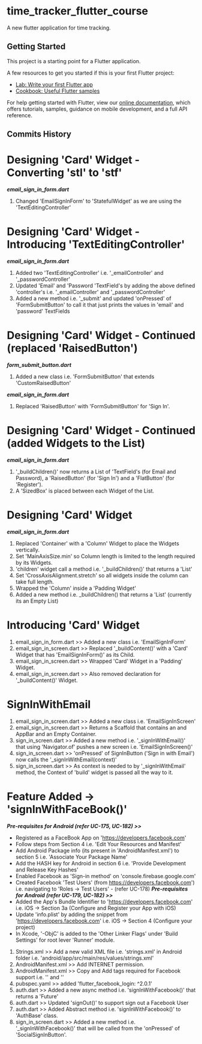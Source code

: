 # time_tracker_flutter_course

A new flutter application for time tracking.

## Getting Started

This project is a starting point for a Flutter application.

A few resources to get you started if this is your first Flutter project:

- [Lab: Write your first Flutter app](https://flutter.dev/docs/get-started/codelab)
- [Cookbook: Useful Flutter samples](https://flutter.dev/docs/cookbook)

For help getting started with Flutter, view our
[online documentation](https://flutter.dev/docs), which offers tutorials,
samples, guidance on mobile development, and a full API reference.


## Commits History

# Designing 'Card' Widget - Converting 'stl' to 'stf'
***email_sign_in_form.dart***
1. Changed 'EmailSignInForm' to 'StatefulWidget' as we are using the 'TextEditingController'

# Designing 'Card' Widget - Introducing 'TextEditingController'
***email_sign_in_form.dart***
1. Added two 'TextEditingController' i.e. '_emailController' and '_passwordController'
2. Updated 'Email' and 'Password 'TextField's by adding the above defined 'controller's i.e. '_emailController' and '_passwordController'
3. Added a new method i.e. '_submit' and updated 'onPressed' of 'FormSubmitButton' to call it that just prints the values in 'email' and 'password' TextFields

# Designing 'Card' Widget - Continued (replaced 'RaisedButton')
***form_submit_button.dart***
1. Added a new class i.e. 'FormSubmitButton' that extends 'CustomRaisedButton'

***email_sign_in_form.dart***
1. Replaced 'RaisedButton' with 'FormSubmitButton' for 'Sign In'.

# Designing 'Card' Widget - Continued (added Widgets to the List)
***email_sign_in_form.dart***
1. '_buildChildren()' now returns a List of 'TextField's (for Email and Password), a 'RaisedButton' (for 'Sign In') and a 'FlatButton' (for 'Register').
2. A 'SizedBox' is placed between each Widget of the List.

# Designing 'Card' Widget
***email_sign_in_form.dart***
1. Replaced 'Container' with a 'Column' Widget to place the Widgets vertically.
2. Set 'MainAxisSize.min' so Column length is limited to the length required by its Widgets.
3. 'children' widget call a method i.e. '_buildChildren()' that returns a 'List<Widget>'
4. Set 'CrossAxisAlignment.stretch' so all widgets inside the column can take full length.
5. Wrapped the 'Column' inside a 'Padding Widget'
6. Added a new method i.e. _buildChildren() that returns a 'List<Widget>' (currently its an Empty List)

# Introducing 'Card' Widget
1. email_sign_in_form.dart >> Added a new class i.e. 'EmailSignInForm'
2. email_sign_in_screen.dart >> Replaced '_buildContent()' with a 'Card' Widget that has 'EmailSignInForm()' as its Child.
3. email_sign_in_screen.dart >> Wrapped 'Card' Widget in a 'Padding' Widget.
4. email_sign_in_screen.dart >> Also removed declaration for '_buildContent()' Widget.


# SignInWithEmail
1. email_sign_in_screen.dart >> Added a new class i.e. 'EmailSignInScreen'
2. email_sign_in_screen.dart >> Returns a Scaffold that contains an and AppBar and an Empty Container.
3. sign_in_screen.dart >> Added a new method i.e. '_signInWithEmail()' that using 'Navigator.of' pushes a new screen i.e. 'EmailSignInScreen()'
4. sign_in_screen.dart >> 'onPressed' of SignInButton ('Sign in with Email') now calls the '_signInWithEmail(context)'
5. sign_in_screen.dart >> As context is needed to by '_signInWithEmail' method, the Context of 'build' widget is passed all the way to it.

# Feature Added -> 'signInWithFaceBook()'
***Pre-requisites for Android (refer UC-175, UC-182) >>***
- Registered as a FaceBook App on 'https://developers.facebook.com'
- Follow steps from Section 4 i.e.  'Edit Your Resources and Manifest'
- Add Android Package info (its present in 'AndroidManifest.xml') to section 5 i.e. 'Associate Your Package Name'
- Add the HASH key for Android in section 6 i.e. 'Provide Development and Release Key Hashes'
- Enabled Facebook as 'Sign-in method' on 'console.firebase.google.com'
- Created Facebook 'Test Users' (from https://developers.facebook.com') i.e. navigating to 'Roles -> Test Users' - (refer UC-178)
***Pre-requisites for Android (refer UC-179, UC-182) >>***
- Added the App's Bundle Identifier to 'https://developers.facebook.com' i.e. iOS -> Section 3a (Configure and Register your App with iOS)
- Update 'info.plist' by adding the snippet from 'https://developers.facebook.com' i.e. iOS -> Section 4 (Configure your project)
- In Xcode, '-ObjC' is added to the 'Other Linker Flags' under 'Build Settings' for root lever 'Runner' module.
1. Strings.xml >> Add a new valid XML file i.e. 'strings.xml' in Android folder i.e. 'android/app/src/main/res/values/strings.xml'
2. AndroidManifest.xml >> Add INTERNET permission.
3. AndroidManifest.xml >> Copy and Add tags required for Facebook support i.e. '<meta-data>' and '<activity>'
4. pubspec.yaml >> added 'flutter_facebook_login: ^2.0.1'
5. auth.dart >> Added a new async method i.e. 'signInWithFacebook()' that returns a 'Future<User>'
6. auth.dart >> Updated 'signOut()' to support sign out a Facebook User
7. auth.dart >> Added Abstract method i.e. 'signInWithFacebook()' to 'AuthBase' class.
8. sign_in_screen.dart >> Added a new method i.e. '_signInWithFacebook()' that will be called from the 'onPressed' of 'SocialSignInButton'.

